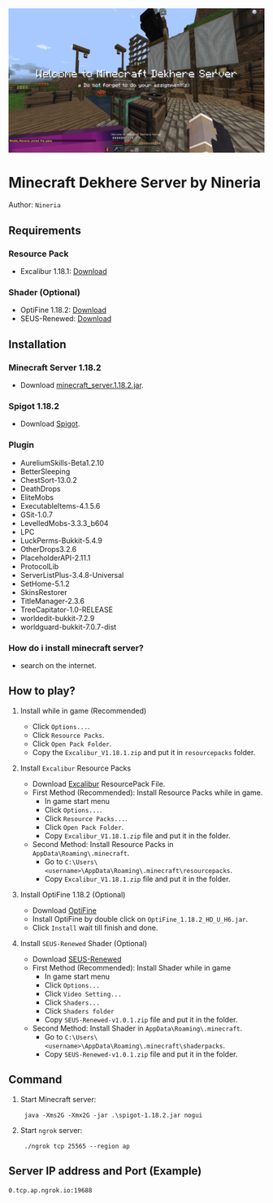 <div align="center">
    <img src="2022-03-17_03.29.56.png"/>
</div>


# Minecraft Dekhere Server by Nineria

Author: `Nineria` 

## Requirements
### Resource Pack
- Excalibur 1.18.1: [Download](https://www.mediafire.com/file/zin3cz824v8g55e/Excalibur_V1.18.1.zip/file
)

### Shader (Optional)
- OptiFine 1.18.2: [Download](http://adfoc.us/serve/sitelinks/?id=475250&url=http://optifine.net/adloadx?f=preview_OptiFine_1.18.2_HD_U_H6_pre1.jar&x=ec24)
- SEUS-Renewed: [Download](https://sonicether.com/shaders/download/renewed-v1-0-1/)

## Installation 
### Minecraft Server 1.18.2
- Download [minecraft_server.1.18.2.jar](https://launcher.mojang.com/v1/objects/c8f83c5655308435b3dcf03c06d9fe8740a77469/server.jar).

### Spigot 1.18.2
- Download [Spigot](https://download.getbukkit.org/spigot/spigot-1.18.2.jar).

### Plugin
- AureliumSkills-Beta1.2.10
- BetterSleeping
- ChestSort-13.0.2
- DeathDrops
- EliteMobs
- ExecutableItems-4.1.5.6
- GSit-1.0.7
- LevelledMobs-3.3.3_b604
- LPC
- LuckPerms-Bukkit-5.4.9
- OtherDrops3.2.6
- PlaceholderAPI-2.11.1
- ProtocolLib
- ServerListPlus-3.4.8-Universal
- SetHome-5.1.2
- SkinsRestorer
- TitleManager-2.3.6
- TreeCapitator-1.0-RELEASE
- worldedit-bukkit-7.2.9
- worldguard-bukkit-7.0.7-dist

### How do i install minecraft server?
- search on the internet.

## How to play?
1. Install while in game (Recommended)
    - Click `Options...`.
    - Click `Resource Packs`.
    - Click `Open Pack Folder`.
    - Copy the `Excalibur_V1.18.1.zip` and put it in `resourcepacks` folder.

2. Install `Excalibur` Resource Packs
    - Download [Excalibur](https://www.mediafire.com/file/zin3cz824v8g55e/Excalibur_V1.18.1.zip/file
) ResourcePack File.
    - First Method (Recommended): Install Resource Packs while in game.
      - In game start menu
      - Click `Options...`.
      - Click `Resource Packs...`.
      - Click `Open Pack Folder`.
      - Copy `Excalibur_V1.18.1.zip` file and put it in the folder.
    - Second Method: Install Resource Packs in `AppData\Roaming\.minecraft`.
      - Go to `C:\Users\<username>\AppData\Roaming\.minecraft\resourcepacks`.
      - Copy `Excalibur_V1.18.1.zip` file and put it in the folder.

3. Install OptiFine 1.18.2 (Optional)
    - Download [OptiFine](http://adfoc.us/serve/sitelinks/?id=475250&url=http://optifine.net/adloadx?f=preview_OptiFine_1.18.2_HD_U_H6_pre1.jar&x=ec24)
    - Install OptiFine by double click on `OptiFine_1.18.2_HD_U_H6.jar`.
    - Click `Install` wait till finish and done.

1. Install `SEUS-Renewed` Shader (Optional)
    - Download [SEUS-Renewed](https://sonicether.com/shaders/download/renewed-v1-0-1/)
    - First Method (Recommended): Install Shader while in game
      - In game start menu
      - Click `Options...`
      - Click `Video Setting...`
      - Click `Shaders...`
      - Click `Shaders folder`
      - Copy `SEUS-Renewed-v1.0.1.zip` file and put it in the folder.
    - Second Method: Install Shader in `AppData\Roaming\.minecraft`.
      - Go to `C:\Users\<username>\AppData\Roaming\.minecraft\shaderpacks`.
      - Copy `SEUS-Renewed-v1.0.1.zip` file and put it in the folder.
## Command
1. Start Minecraft server:

        java -Xms2G -Xmx2G -jar .\spigot-1.18.2.jar nogui

2. Start `ngrok` server:

        ./ngrok tcp 25565 --region ap

## Server IP address and Port (Example)
 
    0.tcp.ap.ngrok.io:19688
